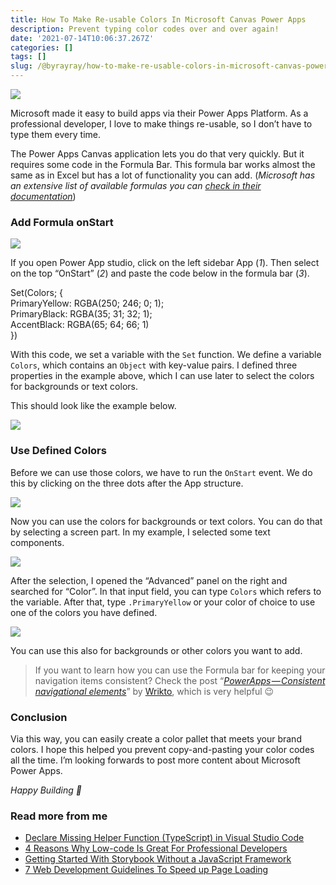 ```yaml
---
title: How To Make Re-usable Colors In Microsoft Canvas Power Apps
description: Prevent typing color codes over and over again!
date: '2021-07-14T10:06:37.267Z'
categories: []
tags: []
slug: /@byrayray/how-to-make-re-usable-colors-in-microsoft-canvas-power-apps-e3a971f68148
---
```


![](/images/1__N6j8yyRENowFQG0Q77b3ug.png)

Microsoft made it easy to build apps via their Power Apps Platform. As a professional developer, I love to make things re-usable, so I don’t have to type them every time.

The Power Apps Canvas application lets you do that very quickly. But it requires some code in the Formula Bar. This formula bar works almost the same as in Excel but has a lot of functionality you can add. (_Microsoft has an extensive list of available formulas you can_ [_check in their documentation_](https://docs.microsoft.com/nl-nl/powerapps/maker/canvas-apps/formula-reference))

### Add Formula onStart

![](/images/1__ZKXikNZrMHv9CBfx9hM0RA.png)

If you open Power App studio, click on the left sidebar App (_1_). Then select on the top “OnStart” (_2_) and paste the code below in the formula bar (_3_).

Set(Colors; {  
 PrimaryYellow: RGBA(250; 246; 0; 1);  
 PrimaryBlack: RGBA(35; 31; 32; 1);  
 AccentBlack: RGBA(65; 64; 66; 1)  
})

With this code, we set a variable with the `Set` function. We define a variable `Colors`, which contains an `Object` with key-value pairs. I defined three properties in the example above, which I can use later to select the colors for backgrounds or text colors.

This should look like the example below.

![](/images/1__IAPE6hcMVkzr__l93Mgr5Wg.png)

### Use Defined Colors

Before we can use those colors, we have to run the `OnStart` event. We do this by clicking on the three dots after the App structure.

![](/images/1__1MFvBz36q__BQTXythNnSdg.png)

Now you can use the colors for backgrounds or text colors. You can do that by selecting a screen part. In my example, I selected some text components.

![](/images/1__tiYjvxWHRKAK8uqDJCMOjQ.png)

After the selection, I opened the “Advanced” panel on the right and searched for “Color”. In that input field, you can type `Colors` which refers to the variable. After that, type `.PrimaryYellow` or your color of choice to use one of the colors you have defined.

![](/images/1__tTMlLD5YWTaL8nU6mxMWeg.png)

You can use this also for backgrounds or other colors you want to add.

> If you want to learn how you can use the Formula bar for keeping your navigation items consistent? Check the post “[_PowerApps — Consistent navigational elements_](https://wrikto.medium.com/whos-got-the-button-6bc00473932c)” by [Wrikto](https://medium.com/u/5b8cfe70bdb4), which is very helpful 😉

### Conclusion

Via this way, you can easily create a color pallet that meets your brand colors. I hope this helped you prevent copy-and-pasting your color codes all the time. I’m looking forwards to post more content about Microsoft Power Apps.

_Happy Building 🚀_

### Read more from me

*   [Declare Missing Helper Function (TypeScript) in Visual Studio Code](https://medium.com/dev-together/declare-missing-helper-function-typescript-in-visual-studio-code-c058ea72de8d)
*   [4 Reasons Why Low-code Is Great For Professional Developers](https://javascript.plainenglish.io/4-reasons-why-low-code-is-great-for-professional-developers-f374c3ba4182)
*   [Getting Started With Storybook Without a JavaScript Framework](https://betterprogramming.pub/getting-started-with-storybook-without-a-javascript-framework-c2968d3f3d9f)
*   [7 Web Development Guidelines To Speed up Page Loading](https://betterprogramming.pub/7-web-development-guidelines-to-speed-up-page-loading-e8f0e13a53b)
